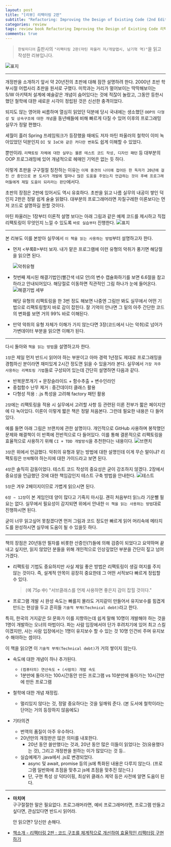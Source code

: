 ```yaml
---  
layout: post  
title: "[리뷰] 리팩터링 2판"  
subtitle: "Refactoring: Improving the Design of Existing Code (2nd Edition)"  
categories: review  
tags: review book Refactoring Improving the Design of Existing Code 리팩터링
comments: true  
---  
```

  
> `한빛미디어` 출판사의 `"리팩터링 2판(마틴 파울러 저/개앞맵시, 남기혁 역)"`을 읽고 작성한 리뷰입니다.  

![표지](https://telegeam.github.io/assets/img/review/2020-04-26-review-book-refactoring-2nd-1.jpg)  

---
개정판을 소개하기 앞서 약 20년전의 초판에 대해 잠깐 설명하려 한다. 2000년 초반 학부시절 어렵사리 초판을 원서로 구했다. 미학과는 거리가 멀어보이는 딱딱해보이는 S/W 아키텍처 설계에 예술같은 개념이 숨어있다는 것에 적잖이 놀랐고, 그동안 등한시 했던 철학에 대한 새로운 시각이 정립된 것은 신선한 충격이었다.

되지도 않는 영어와 씨름하며 열심히 읽었던 덕분에 당시 국내에는 생소했던 `OOP의 다형성 및 상속구조에 대한 개념`을 동년배들에 비해 빠르게 다질 수 있어 이후의 프로그래밍 실무가 정말 편했다. 

세월이 흘러 Spring 프레임워크가 등장했을 때에도 저자 마틴 파울러의 철학이 이미 녹아있었던 덕분인지 `DI 및 IoC와 같은 커다란 변화`도 쉽게 이해할 수 있었다. 

뿐만이랴. `리팩토링 자체에 대한 실무는 물론 테스트 코드 작성, 디자인 패턴` 등 대부분의 OOP 프로그래밍에 있어 개념적으로 헤매인 기억은 없는 듯 하다. 

이렇게 초판을 구구절절 칭찬하는 이유는 `이제 중견의 나이에 접어든 한 독자가 20년에 걸친 산 증인으로 본 도서가 개발에 얼마나 많은 도움을 주었는지 언급하는 것이 후배 프로그래머들에게 제일 도움이 되리라는 판단`에서다.

초판의 장점은 2판에 있어서도 역시 유효하다. 초판을 읽고 나름 실무의 내공이 쌓인 덕인지 2판은 정말 쉽게 술술 읽혔다. 대부분의 프로그래머라면 자질구레한 이론보다는 먼저 코드로 설명하길 원할 것이다. 

마틴 파울러는 1장부터 이론적 설명 보다는 아래 그림과 같은 예제 코드를 제시하고 직접 리팩토링이 무엇인지 느낄 수 있도록 `바로 실습부터` 진행한다. 
![표지](https://telegeam.github.io/assets/img/review/2020-04-26-review-book-refactoring-2nd-7.jpg)   

---
본 리뷰도 이를 본받아 실무에서 `이 책을 읽는 사용하는 방법`부터 설명하고자 한다.

* 먼저 <부록B>부터 보자. 내가 맡은 프로그램에 이런 유형의 악취가 풍기면 해당절을 읽으면 된다.  
  
  ![악취유형](https://telegeam.github.io/assets/img/review/2020-04-26-review-book-refactoring-2nd-2.jpg)   

* 첫번째 제시된 해결기법인(빨간색 네모 안)의 변수 캡슐화하기를 보면 6.6절을 참고하라고 안내되어있다. 해당절로 이동하면 직관적인 그림 하나가 눈에 들어온다. 
  ![해결기법 세부](https://telegeam.github.io/assets/img/review/2020-04-26-review-book-refactoring-2nd-3.jpg)   

  해당 유형의 리팩토링을 한 3번 정도 해보면 나중엔 그림만 봐도 실무에서 어떤 기법으로 리팩토링할지 바로 감이 잡힌다. 잘 기억이 안나면 그 밑의 아주 간단한 코드의 변화를 보면 거의 99% 바로 이해된다. 

* 만약 악취의 유형 자체가 이해가 가지 않는다면 3장(코드에서 나는 악취)로 넘어가 가변데이터 부분을 읽으면 이해가 된다. 

---
다시 돌아와 `책을 읽는 방법`을 설명하고자 한다. 

`1장`은 제일 먼저 반드시 읽어야 하는 부분이고 아마 경력 1년정도 제대로 프로그래밍을 경험하신 분이라면 재미있게 2시간 정도면 읽을 수 있을거라 본다. 실무에서 `가장 자주 사용하는 리팩토링 기법`들로 구성되어 있는데 간단히 설명하면 다음과 같다.
* 반복문쪼개기 + 문장슬라이드 + 함수추출 + 변수인라인
* 중첩함수 난무 제거 : 중간데이터 클래스 활용
* 다형성 적용 : .js 특성을 고려해 factory 패턴 활용

`2장`에는 리팩토링을 적용 시 실무에서 고려할 사항 등 관련된 이론 전부가 짧은 페이지안에 다 녹아있다. 이론이 이렇게 짧은 책은 정말 처음본다. 그런데 필요한 내용은 다 들어있다. 

예를 들면 아래 그림은 브랜치에 관한 설명이다. 개인적으로 GitHub 사용하며 봉착했던 문제와 해결책이 이 반쪽에 전반적으로 다 들어있다. 이를 통해 결론적으로 리팩토링을 효율적으로 사용하기 위해 `CI + TDD 개발방식`을 추천한다는 내용이다.
![브랜치](https://telegeam.github.io/assets/img/review/2020-04-26-review-book-refactoring-2nd-6.jpg)   

`3장`은 위에서 언급했다. 악취의 유형과 맡는 방법에 대한 설명인데 이게 무슨 말이냐? 리팩토링은 `언제`해야 하는지에 대한 가이드라고 보면 된다.

`4장`은 솔직히 감동이었다. 테스트 코드 작성의 중요성은 굳이 강조하지 않겠다. 2장에서 중요성을 언급했던 것에 대한 책임감인지 테스트 구축 방법을 안내한다.
![테스트](https://telegeam.github.io/assets/img/review/2020-04-26-review-book-refactoring-2nd-4.jpg) 

`5장`은 겨우 2페이지이므로 가볍게 읽으시면 된다.

`6장 ~ 12장`이 본 게임인데 양이 많다고 기죽지 마시길. 괜히 처음부터 읽느라 기운뺄 필요는 없다. 실무에서 필요성이 감지되면 위에서 안내한 `이 책을 읽는 사용하는 방법`대로 진행하시면 된다. 

굳이 너무 읽고싶어 못참겠다면 먼저 그림과 코드 정도만 빠르게 읽어 머리속에 메타지도를 완성하시면 실무에 도움이 될 수 있을듯 하다.

---
책의 장점은 20년동안 필자를 비롯한 산증인(?)들에 의해 검증이 되었다고 요약하며 끝내고 싶지만, 읽지 않았던 분들을 위해 개인적으로 인상깊었던 부분을 간단히 짚고 넘어가겠다.

* 리팩토링 기법도 중요하지만 사실 제일 좋은 방법은 리팩토링이 생길 여지를 주지 않는 것이다. 즉, 설계적 안목이 굉장히 중요한데 그 어떤 서적보다 빠르게 정립할 수 있다. 
  > (예 75p 中) "서브클래스를 언제 사용하면 좋은지 감이 잡힐 것이다."

* 프로그램 개발 시 완성 속도는 빠를지 몰라도 거지같이 만들어서 유지보수를 힘겹게 만드는 현상을 두고 흔히들 `기술적 부채(Technical debt)`라고 한다. 

특히, 한국의 거지같은 SI 문화가 이를 지향하는데 쉽게 말해 10명이 개발해야 하는 것을 1명이 개발하는 오너의 마법이다. 파는 사람 입장에서야 단가 후려치기에 있어 최고 스킬이겠지만, 사는 사람 입장에서는 1명이 유지보수 할 수 있는 것 10명 인건비 주며 유지보수 해야하는 셈이다. 

이 책을 읽으면 이 `기술적 부채(Technical debt)`가 거의 쌓이지 않는다.

* 속도에 대한 개념이 하나 추가된다. 
  + `(컴퓨터의) 연산속도 + (사람의) 개발 속도`
  + 1분만에 돌아가는 100시간동안 만든 프로그램 vs 10분만에 돌아가는 10시간만에 만든 프로그램

* 철학에 대한 개념 재정립. 
  + 멀리있지 않다는 것, 정말 중요하다는 것을 일깨워 준다. (본 도서에 철학이라는 단어는 거의 등장하지 않음에도)

* 기타의견
  + 번역의 품질이 아주 우수하다. 
  + 20년만의 개정판은 많은 의미를 내포한다.
    - 20년 동안 쓸만했다는 것과, 20년 동안 많은 이들이 읽었다는 것(유용했다는 것), 그리고 개정판을 원하는 이가 많았다는 것 등..
  + 실습예제가 .java에서 .js로 변경되었다.
    - async 및 await, promise 등의 js에 특화된 내용은 다루지 않는다. (프로그램 일반화에 초점을 맞추고 js에 초점을 맞추진 않는다.)
    - 단, 구현 특성 상 덕타이핑, 최상위 클래스 제약 등은 사전에 알면 도움이 된다.

---
* __마치며__  
  구구절절한 말은 필요없다. 프로그래머라면, 예비 프로그래머라면, 프로그램 만들고 싶다면, 관심있다면 반드시 읽어라. 

  안 읽으면? 당신만 손해다. 


* [책소개 - 리팩터링 2판 : 코드 구조를 체계적으로 개선하여 효율적인 리팩터링 구현하기](http://www.yes24.com/Product/Goods/89649360?Acode=101)



